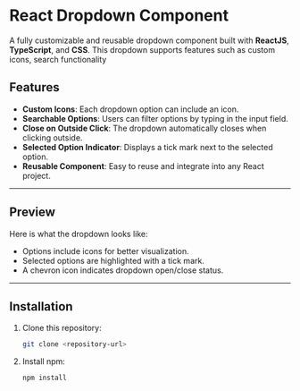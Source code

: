 # React Dropdown Component

A fully customizable and reusable dropdown component built with **ReactJS**, **TypeScript**, and **CSS**. This dropdown supports features such as custom icons, search functionality

## Features

- **Custom Icons**: Each dropdown option can include an icon.
- **Searchable Options**: Users can filter options by typing in the input field.
- **Close on Outside Click**: The dropdown automatically closes when clicking outside.
- **Selected Option Indicator**: Displays a tick mark next to the selected option.
- **Reusable Component**: Easy to reuse and integrate into any React project.

---

## Preview

Here is what the dropdown looks like:

- Options include icons for better visualization.
- Selected options are highlighted with a tick mark.
- A chevron icon indicates dropdown open/close status.

---

## Installation

1. Clone this repository:

   ```bash
   git clone <repository-url>

2. Install npm:

   ```bash
   npm install
